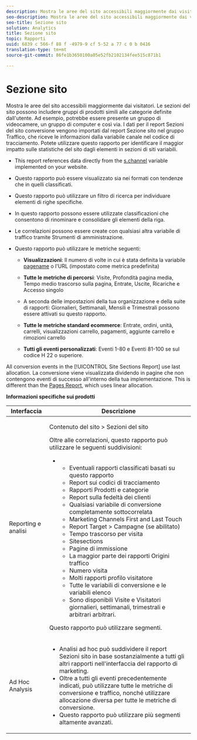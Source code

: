 ```yaml
---
description: Mostra le aree del sito accessibili maggiormente dai visitatori. Le sezioni del sito possono includere gruppi di prodotti simili alle categorie definite dall'utente. Ad esempio, potrebbe essere presente un gruppo di videocamere, un gruppo di computer e così via. I dati per il report Sezioni del sito conversione vengono importati dal report Sezione sito nel gruppo Traffico, che riceve le informazioni dalla variabile canale nel codice di tracciamento. Potete utilizzare questo rapporto per identificare il maggior impatto sulle statistiche del sito dagli elementi in sezioni di siti variabili.
seo-description: Mostra le aree del sito accessibili maggiormente dai visitatori. Le sezioni del sito possono includere gruppi di prodotti simili alle categorie definite dall'utente. Ad esempio, potrebbe essere presente un gruppo di videocamere, un gruppo di computer e così via. I dati per il report Sezioni del sito conversione vengono importati dal report Sezione sito nel gruppo Traffico, che riceve le informazioni dalla variabile canale nel codice di tracciamento. Potete utilizzare questo rapporto per identificare il maggior impatto sulle statistiche del sito dagli elementi in sezioni di siti variabili.
seo-title: Sezione sito
solution: Analytics
title: Sezione sito
topic: Rapporti
uuid: 6839 c 566-f 88 f -4979-9 cf 5-52 a 77 c 0 b 0416
translation-type: tm+mt
source-git-commit: 86fe1b3650100a05e52fb2102134fee515c871b1

---
```



# Sezione sito

Mostra le aree del sito accessibili maggiormente dai visitatori. Le sezioni del sito possono includere gruppi di prodotti simili alle categorie definite dall'utente. Ad esempio, potrebbe essere presente un gruppo di videocamere, un gruppo di computer e così via. I dati per il report Sezioni del sito conversione vengono importati dal report Sezione sito nel gruppo Traffico, che riceve le informazioni dalla variabile canale nel codice di tracciamento. Potete utilizzare questo rapporto per identificare il maggior impatto sulle statistiche del sito dagli elementi in sezioni di siti variabili.

* This report references data directly from the [s.channel](https://marketing.adobe.com/resources/help/en_US/sc/implement/index.html?f=c_channel) variable implemented on your website.
* Questo rapporto può essere visualizzato sia nei formati con tendenze che in quelli classificati.
* Questo rapporto può utilizzare un filtro di ricerca per individuare elementi di righe specifiche.
* In questo rapporto possono essere utilizzate classificazioni che consentono di rinominare e consolidare gli elementi della riga.
* Le correlazioni possono essere create con qualsiasi altra variabile di traffico tramite Strumenti di amministrazione.
* Questo rapporto può utilizzare le metriche seguenti:

   * **Visualizzazioni**: Il numero di volte in cui è stata definita la variabile [pagename](https://marketing.adobe.com/resources/help/en_US/sc/implement/index.html?f=c_pagename) o l'URL (impostato come metrica predefinita)

   * **Tutte le metriche di percorsi**: Visite, Profondità pagina media, Tempo medio trascorso sulla pagina, Entrate, Uscite, Ricariche e Accesso singolo
   * A seconda delle impostazioni della tua organizzazione e della suite di rapporti: Giornalieri, Settimanali, Mensili e Trimestrali possono essere attivati su questo rapporto.
   * **Tutte le metriche standard ecommerce**: Entrate, ordini, unità, carrelli, visualizzazioni carrello, pagamenti, aggiunte carrello e rimozioni carrello
   * **Tutti gli eventi personalizzati**: Eventi 1-80 e Eventi 81-100 se sul codice H 22 o superiore.

All conversion events in the [!UICONTROL Site Sections Report] use last allocation. La conversione viene visualizzata dividendo in pagine che non contengono eventi di successo all'interno della tua implementazione. This is different than the [Pages Report](../../../components/c-variables/dimensionslist/reports-pages.md#concept_0219136EA25745B58434D0C7E751D7D5), which uses linear allocation.

**Informazioni specifiche sui prodotti**

<table id="table_525FDF95C8ED4BF2A1E25BE2DA971EFB"> 
 <thead> 
  <tr> 
   <th colname="col1" class="entry"> Interfaccia </th> 
   <th colname="col2" class="entry"> Descrizione </th> 
  </tr> 
 </thead>
 <tbody> 
  <tr> 
   <td colname="col1"> Reporting e analisi </td> 
   <td colname="col2"> <p> <span class="uicontrol"> Contenuto del sito</span> &gt; <span class="uicontrol"> Sezioni del sito</span> </p> <p>Oltre alle correlazioni, questo rapporto può utilizzare le seguenti suddivisioni: </p> 
    <ul id="ul_9CD009D89B134C53807332E3C88D3C44"> 
     <li id="li_566417EB074D425C9A1F4FB28AA7FAB4"> 
      <ul id="ul_3795C7AAE6DA4B7E96FCDC7F3211DFBB"> 
       <li id="li_50B295E961724CFB83D222DE9B4C7FF2">Eventuali rapporti classificati basati su questo rapporto </li> 
       <li id="li_697682892D8841BC8120BEC0E1AE9753"> <span class="wintitle"> Report sui codici di tracciamento</span> </li> 
       <li id="li_F6D893FCBA7A4B3EB04715833CA41022"> <span class="wintitle"> Rapporti Prodotti</span> e <span class="wintitle"> categorie</span> </li> 
       <li id="li_9F379E61DB4F4753AE1FFFC8F9C17347"> <span class="wintitle"> Report sulla fedeltà dei clienti</span> </li> 
       <li id="li_64A6A06F9265410ABB425DA4AF50C440">Qualsiasi variabile di conversione completamente sottocorrelata </li> 
       <li id="li_907DDFCC35AB48EEA5B169B4A2598FB1"> <span class="wintitle"> Marketing Channels First and Last Touch</span> </li> 
       <li id="li_B08A0DCB40154152AF1033B7629A5B5A"> <span class="uicontrol"> Report Target</span> &gt; <span class="uicontrol"> Campagne</span> (se abilitato) </li> 
       <li id="li_6D4E65DD6E2B49C9A8C12181D23F185A">Tempo trascorso per visita </li> 
       <li id="li_C6D3AD5A534243A8A6E17C663FEBA6BA">Sitesections </li> 
       <li id="li_E1F46EED5CE2425D83200A2FCB686EE5">Pagine di immissione </li> 
       <li id="li_1201EE0EBF13476C9A9525E0700F30F3">La maggior parte dei rapporti Origini traffico </li> 
       <li id="li_563E07858FB1473BB22C2B191E8BE620">Numero visita </li> 
       <li id="li_1CAD77ABA6A2454282A4DA7E88C047E8">Molti rapporti profilo visitatore </li> 
       <li id="li_D3A04E4CD8EC4646AAB90BF19F0AFA8A">Tutte le variabili di conversione e le variabili elenco </li> 
       <li id="li_01C194CE0F3E4C0694A34B4C6697F385">Sono disponibili Visite e Visitatori giornalieri, settimanali, trimestrali e arbitrari arbitrari. </li> 
      </ul> </li> 
    </ul> <p>Questo rapporto può utilizzare segmenti. </p> </td> 
  </tr> 
  <tr> 
   <td colname="col1"> Ad Hoc Analysis </td> 
   <td colname="col2"> 
    <ul id="ul_DFF9BFC01FC1424B8905C2D2C0EFD156"> 
     <li id="li_65FDF1C165C84F729E0EE84FF671B5E4">Analisi ad hoc può suddividere il report Sezioni sito in base sostanzialmente a tutti gli altri rapporti nell'interfaccia del rapporto di marketing. </li> 
     <li id="li_2159DE10C52D40AA89E4C934FC184641">Oltre a tutti gli eventi precedentemente indicati, può utilizzare tutte le metriche di conversione e traffico, nonché utilizzare allocazione diversa per tutte le metriche di conversione. </li> 
     <li id="li_3A23C6286D314B5D814612469F4F77C5">Questo rapporto può utilizzare più segmenti altamente avanzati. </li> 
    </ul> </td> 
  </tr> 
 </tbody> 
</table>

